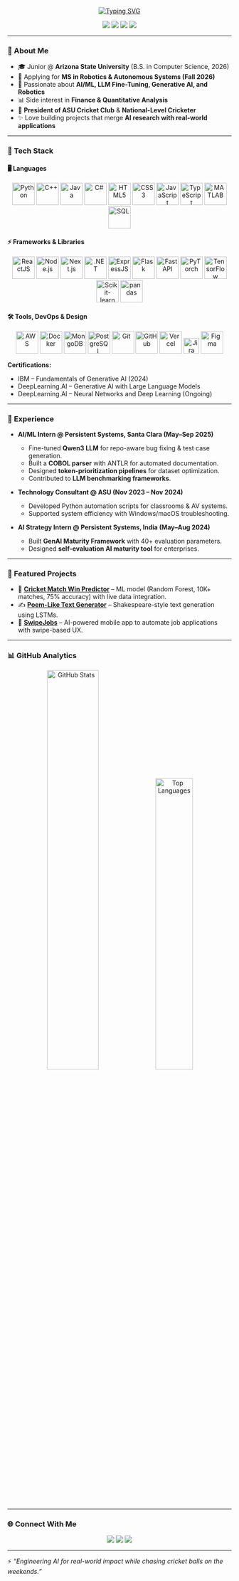 <p align="center">
  <a href="https://github.com/AadiPathak23">
    <img src="https://readme-typing-svg.herokuapp.com?font=Orbitron&size=32&duration=3000&pause=1000&color=76B900&center=true&vCenter=true&width=650&lines=🤖+Hey%2C+I'm+Aadi+Pathak;AI%2FML+Engineer+in+the+Making;Robotics+%26+LLM+Fine-Tuning;National+Level+Cricketer+🏏" alt="Typing SVG" />
  </a>
</p>


<p align="center">
  <img src="https://img.shields.io/badge/Artificial%20Intelligence-%2300C7B7.svg?&style=for-the-badge&logo=TensorFlow&logoColor=white"/>
  <img src="https://img.shields.io/badge/Robotics-%2376B900.svg?&style=for-the-badge&logo=ROS&logoColor=white"/>
  <img src="https://img.shields.io/badge/Machine%20Learning-%23FF6F00.svg?&style=for-the-badge&logo=PyTorch&logoColor=white"/>
  <img src="https://img.shields.io/badge/Cricket-%23FF4500.svg?&style=for-the-badge&logo=cricket&logoColor=white"/>
</p>

---

### 🌟 About Me  
- 🎓 Junior @ **Arizona State University** (B.S. in Computer Science, 2026)  
- 🚀 Applying for **MS in Robotics & Autonomous Systems (Fall 2026)**  
- 🤖 Passionate about **AI/ML, LLM Fine-Tuning, Generative AI, and Robotics**  
- 📊 Side interest in **Finance & Quantitative Analysis**  
- 🏏 **President of ASU Cricket Club** & **National-Level Cricketer**  
- ✨ Love building projects that merge **AI research with real-world applications**  

---

### 🚀 Tech Stack  

#### 🖥️ Languages  
<p align="center">
  <a href="https://www.python.org/" target="_blank"><img src="https://skillicons.dev/icons?i=python" width="50" title="Python"/></a>
  <a href="https://isocpp.org/" target="_blank"><img src="https://skillicons.dev/icons?i=cpp" width="50" title="C++"/></a>
  <a href="https://www.java.com/" target="_blank"><img src="https://skillicons.dev/icons?i=java" width="50" title="Java"/></a>
  <a href="https://learn.microsoft.com/en-us/dotnet/csharp/" target="_blank"><img src="https://skillicons.dev/icons?i=cs" width="50" title="C#"/></a>
  <a href="https://developer.mozilla.org/en-US/docs/Web/HTML" target="_blank"><img src="https://skillicons.dev/icons?i=html" width="50" title="HTML5"/></a>
  <a href="https://developer.mozilla.org/en-US/docs/Web/CSS" target="_blank"><img src="https://skillicons.dev/icons?i=css" width="50" title="CSS3"/></a>
  <a href="https://developer.mozilla.org/en-US/docs/Web/JavaScript" target="_blank"><img src="https://skillicons.dev/icons?i=js" width="50" title="JavaScript"/></a>
  <a href="https://www.typescriptlang.org/" target="_blank"><img src="https://skillicons.dev/icons?i=ts" width="50" title="TypeScript"/></a>
  <a href="https://www.mathworks.com/products/matlab.html" target="_blank"><img src="https://skillicons.dev/icons?i=matlab" width="50" title="MATLAB"/></a>
  <a href="https://www.mysql.com/" target="_blank"><img src="https://skillicons.dev/icons?i=mysql" width="50" title="SQL"/></a>
</p>  

#### ⚡ Frameworks & Libraries  
<p align="center">
  <a href="https://react.dev/" target="_blank"><img src="https://skillicons.dev/icons?i=react" width="50" title="ReactJS"/></a>
  <a href="https://nodejs.org/" target="_blank"><img src="https://skillicons.dev/icons?i=nodejs" width="50" title="Node.js"/></a>
  <a href="https://nextjs.org/" target="_blank"><img src="https://skillicons.dev/icons?i=nextjs" width="50" title="Next.js"/></a>
  <a href="https://dotnet.microsoft.com/" target="_blank"><img src="https://skillicons.dev/icons?i=dotnet" width="50" title=".NET"/></a>
  <a href="https://expressjs.com/" target="_blank"><img src="https://skillicons.dev/icons?i=express" width="50" title="ExpressJS"/></a>
  <a href="https://flask.palletsprojects.com/" target="_blank"><img src="https://skillicons.dev/icons?i=flask" width="50" title="Flask"/></a>
  <a href="https://fastapi.tiangolo.com/" target="_blank"><img src="https://skillicons.dev/icons?i=fastapi" width="50" title="FastAPI"/></a>
  <a href="https://pytorch.org/" target="_blank"><img src="https://skillicons.dev/icons?i=pytorch" width="50" title="PyTorch"/></a>
  <a href="https://www.tensorflow.org/" target="_blank"><img src="https://skillicons.dev/icons?i=tensorflow" width="50" title="TensorFlow"/></a>
  <a href="https://scikit-learn.org/" target="_blank"><img src="https://skillicons.dev/icons?i=scikitlearn" width="50" title="Scikit-learn"/></a>
  <a href="https://pandas.pydata.org/" target="_blank"><img src="https://skillicons.dev/icons?i=pandas" width="50" title="pandas"/></a>
</p>  

#### 🛠️ Tools, DevOps & Design  
<p align="center">
  <a href="https://aws.amazon.com/" target="_blank"><img src="https://skillicons.dev/icons?i=aws" width="50" title="AWS"/></a>
  <a href="https://www.docker.com/" target="_blank"><img src="https://skillicons.dev/icons?i=docker" width="50" title="Docker"/></a>
  <a href="https://www.mongodb.com/" target="_blank"><img src="https://skillicons.dev/icons?i=mongodb" width="50" title="MongoDB"/></a>
  <a href="https://www.postgresql.org/" target="_blank"><img src="https://skillicons.dev/icons?i=postgresql" width="50" title="PostgreSQL"/></a>
  <a href="https://git-scm.com/" target="_blank"><img src="https://skillicons.dev/icons?i=git" width="50" title="Git"/></a>
  <a href="https://github.com/" target="_blank"><img src="https://skillicons.dev/icons?i=github" width="50" title="GitHub"/></a>
  <a href="https://vercel.com/" target="_blank"><img src="https://skillicons.dev/icons?i=vercel" width="50" title="Vercel"/></a>
  <a href="https://www.atlassian.com/software/jira" target="_blank"><img src="https://img.shields.io/badge/Jira-0052CC?style=for-the-badge&logo=jira&logoColor=white" height="35" title="Jira"/></a>
  <a href="https://www.figma.com/" target="_blank"><img src="https://skillicons.dev/icons?i=figma" width="50" title="Figma"/></a>
</p>  



**Certifications:**  
- IBM – Fundamentals of Generative AI (2024)  
- DeepLearning.AI – Generative AI with Large Language Models  
- DeepLearning.AI – Neural Networks and Deep Learning (Ongoing)  

---

### 💼 Experience  
- **AI/ML Intern @ Persistent Systems, Santa Clara (May–Sep 2025)**  
   - Fine-tuned **Qwen3 LLM** for repo-aware bug fixing & test case generation.  
   - Built a **COBOL parser** with ANTLR for automated documentation.  
   - Designed **token-prioritization pipelines** for dataset optimization.  
   - Contributed to **LLM benchmarking frameworks**.  

- **Technology Consultant @ ASU (Nov 2023 – Nov 2024)**  
   - Developed Python automation scripts for classrooms & AV systems.  
   - Supported system efficiency with Windows/macOS troubleshooting.  

- **AI Strategy Intern @ Persistent Systems, India (May–Aug 2024)**  
   - Built **GenAI Maturity Framework** with 40+ evaluation parameters.  
   - Designed **self-evaluation AI maturity tool** for enterprises.  

---

### 🚀 Featured Projects  
- 🏏 [**Cricket Match Win Predictor**](https://github.com/AadiPathak23/Cricket-Win-Predictor) – ML model (Random Forest, 10K+ matches, 75% accuracy) with live data integration.  
- ✍️ [**Poem-Like Text Generator**](https://github.com/AadiPathak23/Poem-generator) – Shakespeare-style text generation using LSTMs.  
- 💼 [**SwipeJobs**](https://github.com/AadiPathak23/SwipeJobs-) – AI-powered mobile app to automate job applications with swipe-based UX.  

---

### 📊 GitHub Analytics  

<p align="center">
  <img src="https://github-readme-stats.vercel.app/api?username=AadiPathak23&show_icons=true&theme=tokyonight&hide_border=true&count_private=true" alt="GitHub Stats" width="48%"/>
  <img src="https://github-readme-stats.vercel.app/api/top-langs/?username=AadiPathak23&layout=compact&theme=tokyonight&hide_border=true" alt="Top Languages" width="41%"/>
</p>


---

### 🌐 Connect With Me  
<p align="center">
  <a href="https://www.linkedin.com/in/aadipathak/"><img src="https://img.shields.io/badge/-LinkedIn-blue?style=for-the-badge&logo=Linkedin"/></a>
  <a href="mailto:apatha29@asu.edu"><img src="https://img.shields.io/badge/-Email-red?style=for-the-badge&logo=gmail&logoColor=white"/></a>
  <a href="https://github.com/AadiPathak23"><img src="https://img.shields.io/badge/-GitHub-black?style=for-the-badge&logo=github"/></a>
</p>

---

⚡ *“Engineering AI for real-world impact while chasing cricket balls on the weekends.”*
